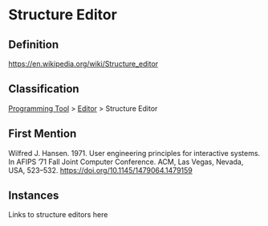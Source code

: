 # Structure Editor
## Definition
https://en.wikipedia.org/wiki/Structure_editor
## Classification
[Programming Tool](ProgrammingTool.md) > [Editor](Editor.md) > Structure Editor
## First Mention
Wilfred J. Hansen. 1971. User engineering principles for interactive systems. In AFIPS ’71 Fall Joint Computer Conference. ACM, Las Vegas, Nevada, USA, 523–532. https://doi.org/10.1145/1479064.1479159
## Instances
Links to structure editors here
